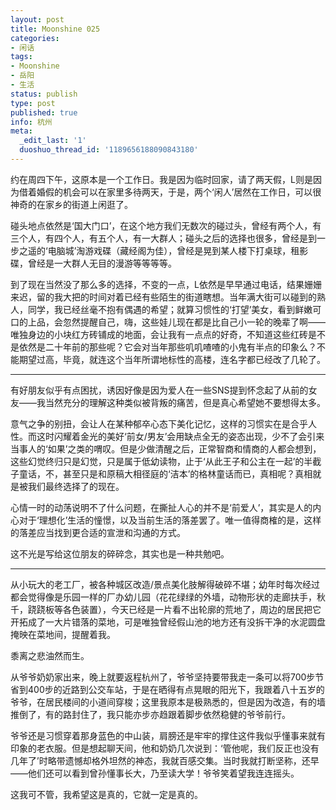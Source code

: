 ```yaml
---
layout: post
title: Moonshine 025
categories:
- 闲话
tags:
- Moonshine
- 岳阳
- 生活
status: publish
type: post
published: true
info: 杭州
meta:
  _edit_last: '1'
  duoshuo_thread_id: '1189656188090843180'
---
```


约在周四下午，这原本是一个工作日。我是因为临时回家，请了两天假，L则是因为借着婚假的机会可以在家里多待两天，于是，两个‘闲人’居然在工作日，可以很神奇的在家乡的街道上闲逛了。

碰头地点依然是‘国大门口’，在这个地方我们无数次的碰过头，曾经有两个人，有三个人，有四个人，有五个人，有一大群人；碰头之后的选择也很多，曾经是到一步之遥的‘电脑城’淘游戏碟（藏经阁为佳），曾经是晃到某人楼下打桌球，租影碟，曾经是一大群人无目的漫游等等等等。

到了现在当然没了那么多的选择，不变的一点，L依然是早早通过电话，结果姗姗来迟，留的我大把的时间对着已经有些陌生的街道瞎想。当年满大街可以碰到的熟人，同学，我已经丝毫不抱有偶遇的希望；就算习惯性的‘打望’美女，看到鲜嫩可口的上品，会忽然提醒自己，嗨，这些娃儿现在都是比自己小一轮的晚辈了啊——唯独身边的小块红方砖铺成的地面，会让我有一点点的好奇，不知道这些红砖是不是依然是二十年前的那些呢？它会对当年那些叽叽喳喳的小鬼有半点的印象么？不能期望过高，毕竟，就连这个当年所谓地标性的高楼，连名字都已经改了几轮了。

----

有好朋友似乎有点困扰，诱因好像是因为爱人在一些SNS提到怀念起了从前的女友——我当然充分的理解这种类似被背叛的痛苦，但是真心希望她不要想得太多。

意气之争的别扭，会让人在某种郁卒心态下美化记忆，这样的习惯实在是合乎人性。而这时闪耀着金光的美好‘前女/男友’会用缺点全无的姿态出现，少不了会引来当事人的‘如果’之类的喟叹。但是少做清醒之后，正常智商和情商的人都会想到，这些幻觉终归只是幻觉，只是属于低幼读物，止于‘从此王子和公主在一起’的半截子童话，不，甚至只是和原稿大相径庭的‘洁本’的格林童话而已，真相呢？真相就是被我们最终选择了的现在。

心情一时的动荡说明不了什么问题，在撕扯人心的并不是‘前爱人’，其实是人的内心对于‘理想化’生活的憧憬，以及当前生活的落差罢了。唯一值得商榷的是，这样的落差应当找到更合适的宣泄和沟通的方式。

这不光是写给这位朋友的碎碎念，其实也是一种共勉吧。

----

从小玩大的老工厂，被各种城区改造/景点美化肢解得破碎不堪；幼年时每次经过都会觉得像是乐园一样的厂办幼儿园（花花绿绿的外墙，动物形状的走廊扶手，秋千，跷跷板等各色装置），今天已经是一片看不出轮廓的荒地了，周边的居民把它开拓成了一大片错落的菜地，可是唯独曾经假山池的地方还有没拆干净的水泥圆盘掩映在菜地间，提醒着我。

黍离之悲油然而生。

从爷爷奶奶家出来，晚上就要返程杭州了，爷爷坚持要带我走一条可以将700步节省到400步的近路到公交车站，于是在晒得有点晃眼的阳光下，我跟着八十五岁的爷爷，在居民楼间的小道间穿梭；这里我原本是极熟悉的，但是因为改造，有的墙推倒了，有的路封住了，我只能亦步亦趋跟着脚步依然稳健的爷爷前行。

爷爷还是习惯穿着那身蓝色的中山装，肩膀还是牢牢的撑住这件我似乎懂事来就有印象的老衣服。但是想起聊天间，他和奶奶几次说到：‘管他呢，我们反正也没有几年了’时略带遗憾却格外坦然的神态，我就百感交集。当时我就打断坚称，还早——他们还可以看到曾孙懂事长大，乃至读大学！爷爷笑着望我连连摇头。

这我可不管，我希望这是真的，它就一定是真的。

